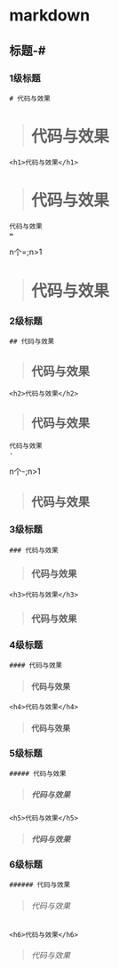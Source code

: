 # markdown
## 标题-#
### 1级标题
    # 代码与效果
> # 代码与效果
    <h1>代码与效果</h1>
> <h1>代码与效果</h1>
    代码与效果
    =
n个=;n>1
> 代码与效果
> =
### 2级标题
    ## 代码与效果
> ## 代码与效果
    <h2>代码与效果</h2>
> <h2>代码与效果</h2>
    代码与效果
    -
n个-;n>1
> 代码与效果
> -
### 3级标题
    ### 代码与效果
> ### 代码与效果
    <h3>代码与效果</h3>
> <h3>代码与效果</h3>
### 4级标题
    #### 代码与效果
> #### 代码与效果
    <h4>代码与效果</h4>
> <h4>代码与效果</h4>
### 5级标题
    ##### 代码与效果
> ##### 代码与效果
    <h5>代码与效果</h5>
> <h5>代码与效果</h5>
### 6级标题
    ###### 代码与效果
> ###### 代码与效果
    <h6>代码与效果</h6>
> <h6>代码与效果</h6>
